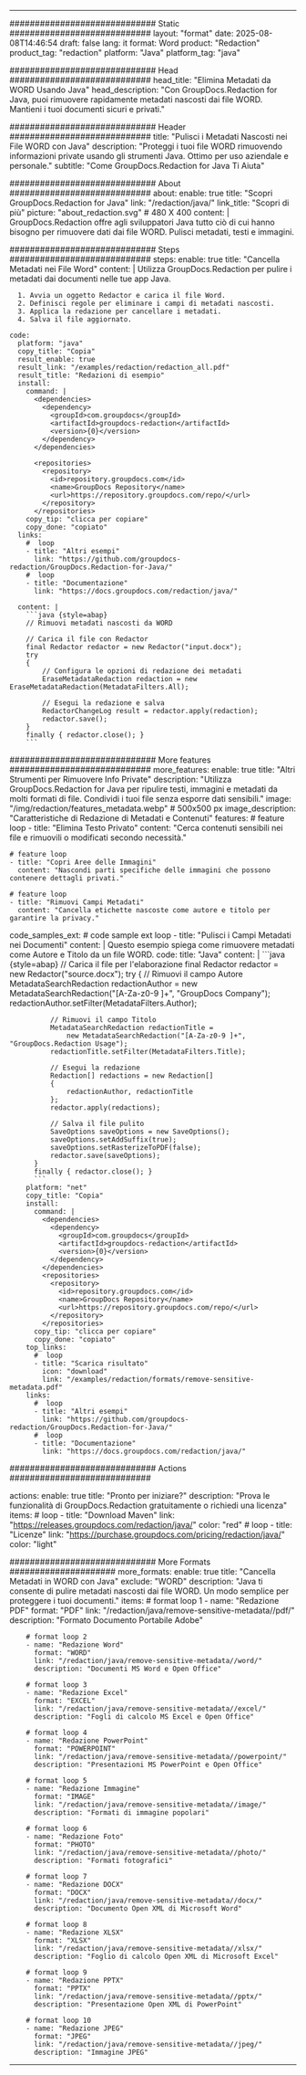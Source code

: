 
---
############################# Static ############################
layout: "format"
date:  2025-08-08T14:46:54
draft: false
lang: it
format: Word
product: "Redaction"
product_tag: "redaction"
platform: "Java"
platform_tag: "java"

############################# Head ############################
head_title: "Elimina Metadati da WORD Usando Java"
head_description: "Con GroupDocs.Redaction for Java, puoi rimuovere rapidamente metadati nascosti dai file WORD. Mantieni i tuoi documenti sicuri e privati."

############################# Header ############################
title: "Pulisci i Metadati Nascosti nei File WORD con Java" 
description: "Proteggi i tuoi file WORD rimuovendo informazioni private usando gli strumenti Java. Ottimo per uso aziendale e personale."
subtitle: "Come GroupDocs.Redaction for Java Ti Aiuta" 

############################# About ############################
about:
    enable: true
    title: "Scopri GroupDocs.Redaction for Java"
    link: "/redaction/java/"
    link_title: "Scopri di più"
    picture: "about_redaction.svg" # 480 X 400
    content: |
       GroupDocs.Redaction offre agli sviluppatori Java tutto ciò di cui hanno bisogno per rimuovere dati dai file WORD. Pulisci metadati, testi e immagini.

############################# Steps ############################
steps:
    enable: true
    title: "Cancella Metadati nei File Word"
    content: |
      Utilizza GroupDocs.Redaction per pulire i metadati dai documenti nelle tue app Java.
      
      1. Avvia un oggetto Redactor e carica il file Word.
      2. Definisci regole per eliminare i campi di metadati nascosti.
      3. Applica la redazione per cancellare i metadati.
      4. Salva il file aggiornato.
   
    code:
      platform: "java"
      copy_title: "Copia"
      result_enable: true
      result_link: "/examples/redaction/redaction_all.pdf"
      result_title: "Redazioni di esempio"
      install:
        command: |
          <dependencies>
            <dependency>
              <groupId>com.groupdocs</groupId>
              <artifactId>groupdocs-redaction</artifactId>
              <version>{0}</version>
            </dependency>
          </dependencies>

          <repositories>
            <repository>
              <id>repository.groupdocs.com</id>
              <name>GroupDocs Repository</name>
              <url>https://repository.groupdocs.com/repo/</url>
            </repository>
          </repositories>
        copy_tip: "clicca per copiare"
        copy_done: "copiato"
      links:
        #  loop
        - title: "Altri esempi"
          link: "https://github.com/groupdocs-redaction/GroupDocs.Redaction-for-Java/"
        #  loop
        - title: "Documentazione"
          link: "https://docs.groupdocs.com/redaction/java/"
          
      content: |
        ```java {style=abap}
        // Rimuovi metadati nascosti da WORD

        // Carica il file con Redactor
        final Redactor redactor = new Redactor("input.docx");
        try
        {
            // Configura le opzioni di redazione dei metadati
            EraseMetadataRedaction redaction = new EraseMetadataRedaction(MetadataFilters.All);

            // Esegui la redazione e salva
            RedactorChangeLog result = redactor.apply(redaction);
            redactor.save();
        }
        finally { redactor.close(); }
        ```            


############################# More features ############################
more_features:
  enable: true
  title: "Altri Strumenti per Rimuovere Info Private"
  description: "Utilizza GroupDocs.Redaction for Java per ripulire testi, immagini e metadati da molti formati di file. Condividi i tuoi file senza esporre dati sensibili."
  image: "/img/redaction/features_metadata.webp" # 500x500 px
  image_description: "Caratteristiche di Redazione di Metadati e Contenuti"
  features:
    # feature loop
    - title: "Elimina Testo Privato"
      content: "Cerca contenuti sensibili nei file e rimuovili o modificati secondo necessità."

    # feature loop
    - title: "Copri Aree delle Immagini"
      content: "Nascondi parti specifiche delle immagini che possono contenere dettagli privati."

    # feature loop
    - title: "Rimuovi Campi Metadati"
      content: "Cancella etichette nascoste come autore e titolo per garantire la privacy."
      
  code_samples_ext:
    # code sample ext loop
    - title: "Pulisci i Campi Metadati nei Documenti"
      content: |
        Questo esempio spiega come rimuovere metadati come Autore e Titolo da un file WORD.
      code:
        title: "Java"
        content: |
          ```java {style=abap}
          //  Carica il file per l'elaborazione
          final Redactor redactor = new Redactor("source.docx");
          try
          {
              // Rimuovi il campo Autore
              MetadataSearchRedaction redactionAuthor = 
                  new MetadataSearchRedaction("[A-Za-z0-9 ]+", "GroupDocs Company");
              redactionAuthor.setFilter(MetadataFilters.Author);

              // Rimuovi il campo Titolo
              MetadataSearchRedaction redactionTitle = 
                  new MetadataSearchRedaction("[A-Za-z0-9 ]+", "GroupDocs.Redaction Usage");
              redactionTitle.setFilter(MetadataFilters.Title);

              // Esegui la redazione
              Redaction[] redactions = new Redaction[]
              {
                  redactionAuthor, redactionTitle
              };
              redactor.apply(redactions);

              // Salva il file pulito
              SaveOptions saveOptions = new SaveOptions();
              saveOptions.setAddSuffix(true);
              saveOptions.setRasterizeToPDF(false);
              redactor.save(saveOptions);
          }
          finally { redactor.close(); }
          ```
        platform: "net"
        copy_title: "Copia"
        install:
          command: |
            <dependencies>
              <dependency>
                <groupId>com.groupdocs</groupId>
                <artifactId>groupdocs-redaction</artifactId>
                <version>{0}</version>
              </dependency>
            </dependencies>
            <repositories>
              <repository>
                <id>repository.groupdocs.com</id>
                <name>GroupDocs Repository</name>
                <url>https://repository.groupdocs.com/repo/</url>
              </repository>
            </repositories>
          copy_tip: "clicca per copiare"
          copy_done: "copiato"
        top_links:
          #  loop
          - title: "Scarica risultato"
            icon: "download"
            link: "/examples/redaction/formats/remove-sensitive-metadata.pdf"
        links:
          #  loop
          - title: "Altri esempi"
            link: "https://github.com/groupdocs-redaction/GroupDocs.Redaction-for-Java/"
          #  loop
          - title: "Documentazione"
            link: "https://docs.groupdocs.com/redaction/java/"


############################# Actions ############################

actions:
  enable: true
  title: "Pronto per iniziare?"
  description: "Prova le funzionalità di GroupDocs.Redaction gratuitamente o richiedi una licenza"
  items:
    #  loop
    - title: "Download Maven"
      link: "https://releases.groupdocs.com/redaction/java/"
      color: "red"
        #  loop
    - title: "Licenze"
      link: "https://purchase.groupdocs.com/pricing/redaction/java/"
      color: "light"


############################# More Formats #####################
more_formats:
    enable: true
    title: "Cancella Metadati in WORD con Java"
    exclude: "WORD"
    description: "Java ti consente di pulire metadati nascosti dai file WORD. Un modo semplice per proteggere i tuoi documenti."
    items: 
        # format loop 1
        - name: "Redazione PDF"
          format: "PDF"
          link: "/redaction/java/remove-sensitive-metadata//pdf/"
          description: "Formato Documento Portabile Adobe"

        # format loop 2
        - name: "Redazione Word"
          format: "WORD"
          link: "/redaction/java/remove-sensitive-metadata//word/"
          description: "Documenti MS Word e Open Office"
          
        # format loop 3
        - name: "Redazione Excel"
          format: "EXCEL"
          link: "/redaction/java/remove-sensitive-metadata//excel/"
          description: "Fogli di calcolo MS Excel e Open Office"

        # format loop 4
        - name: "Redazione PowerPoint"
          format: "POWERPOINT"
          link: "/redaction/java/remove-sensitive-metadata//powerpoint/"
          description: "Presentazioni MS PowerPoint e Open Office"

        # format loop 5
        - name: "Redazione Immagine"
          format: "IMAGE"
          link: "/redaction/java/remove-sensitive-metadata//image/"
          description: "Formati di immagine popolari"

        # format loop 6
        - name: "Redazione Foto"
          format: "PHOTO"
          link: "/redaction/java/remove-sensitive-metadata//photo/"
          description: "Formati fotografici"

        # format loop 7
        - name: "Redazione DOCX"
          format: "DOCX"
          link: "/redaction/java/remove-sensitive-metadata//docx/"
          description: "Documento Open XML di Microsoft Word"
          
        # format loop 8
        - name: "Redazione XLSX"
          format: "XLSX"
          link: "/redaction/java/remove-sensitive-metadata//xlsx/"
          description: "Foglio di calcolo Open XML di Microsoft Excel"
          
        # format loop 9
        - name: "Redazione PPTX"
          format: "PPTX"
          link: "/redaction/java/remove-sensitive-metadata//pptx/"
          description: "Presentazione Open XML di PowerPoint"

        # format loop 10
        - name: "Redazione JPEG"
          format: "JPEG"
          link: "/redaction/java/remove-sensitive-metadata//jpeg/"
          description: "Immagine JPEG"


---